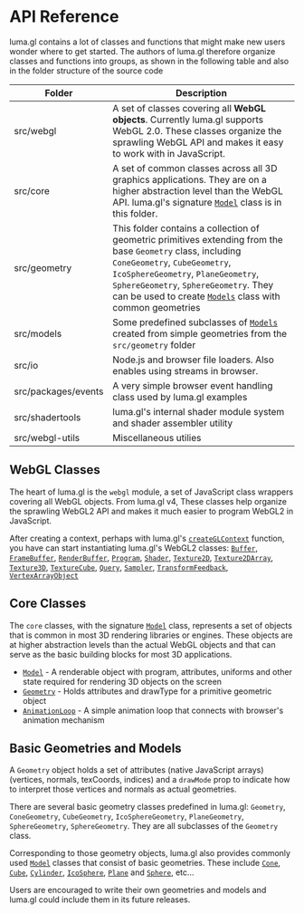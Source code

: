 # API Reference

luma.gl contains a lot of classes and functions that might make new users wonder where to get started. The authors of luma.gl therefore organize classes and functions into groups, as shown in the following table and also in the folder structure of the source code

| Folder                           | Description |
| ---                              | --- |
| src/webgl | A set of classes covering all **WebGL objects**. Currently luma.gl supports WebGL 2.0. These classes organize the sprawling WebGL API and makes it easy to work with in JavaScript. |
| src/core | A set of common classes across all 3D graphics applications. They are on a higher abstraction level than the WebGL API. luma.gl's signature [`Model`](/#/documentation/api-reference/model) class is in this folder. |
| src/geometry | This folder contains a collection of geometric primitives extending from the base `Geometry` class, including `ConeGeometry`, `CubeGeometry`, `IcoSphereGeometry`, `PlaneGeometry`, `SphereGeometry`, `SphereGeometry`. They can be used to create [`Models`](/#/documentation/api-reference/model) class with common geometries|
| src/models | Some predefined subclasses of [`Models`](/#/documentation/api-reference/model) created from simple geometries from the `src/geometry` folder|
| src/io | Node.js and browser file loaders. Also enables using streams in browser. |
| src/packages/events | A very simple browser event handling class used by luma.gl examples |
| src/shadertools | luma.gl's internal shader module system and shader assembler utility |
| src/webgl-utils | Miscellaneous utilies |

## WebGL Classes

The heart of luma.gl is the `webgl` module, a set of JavaScript class wrappers covering all WebGL objects. From luma.gl v4, These classes help organize the sprawling WebGL2 API and makes it much easier to program WebGL2 in JavaScript.

After creating a context, perhaps with luma.gl's [`createGLContext`](/#/documentation/api-reference/create-context) function, you have can start instantiating luma.gl's WebGL2 classes: [`Buffer`](/#/documentation/api-reference/buffer), [`FrameBuffer`](/#/documentation/api-reference/framebuffer), [`RenderBuffer`](/#/documentation/api-reference/renderbuffer), [`Program`](/#/documentation/api-reference/program), [`Shader`](/#/documentation/api-reference/shader), [`Texture2D`](/#/documentation/api-reference/texture-2), [`Texture2DArray`](/#/documentation/api-reference/texture-2-array), [`Texture3D`](/#/documentation/api-reference/texture-3d), [`TextureCube`](/#/documentation/api-reference/texture-cube), [`Query`](/#/documentation/api-reference/query), [`Sampler`](/#/documentation/api-reference/sampler), [`TransformFeedback`](/#/documentation/api-reference/transform-feedback), [`VertexArrayObject`](/#/documentation/api-reference/vertex-array)

## Core Classes

The `core` classes, with the signature [`Model`](/#/documentation/api-reference/model) class, represents a set of objects that is common in most 3D rendering libraries or engines. These objects are at higher abstraction levels than the actual WebGL objects and that can serve as the basic building blocks for most 3D applications.

* [`Model`](/#/documentation/api-reference/model) - A renderable object with program, attributes, uniforms and other state required for rendering 3D objects on the screen
* [`Geometry`](/#/documentation/api-reference/geometry) - Holds attributes and drawType for a primitive geometric object
* [`AnimationLoop`](/#/documentation/api-reference/animation-loop) - A simple animation loop that connects with browser's animation mechanism

<!---
* [`Object3D`](api-reference/core/object3d) - Base class, golds position, rotation, scale (TBD)
* [`Group`](api-reference/core/group) - Supports recursive travesal and matrix transformation
-->

## Basic Geometries and Models

A `Geometry` object holds a set of attributes (native JavaScript arrays) (vertices, normals, texCoords, indices) and a `drawMode` prop to indicate how to interpret those vertices and normals as actual geometries.

There are several basic geometry classes predefined in luma.gl: `Geometry`, `ConeGeometry`, `CubeGeometry`, `IcoSphereGeometry`, `PlaneGeometry`, `SphereGeometry`, `SphereGeometry`. They are all subclasses of the `Geometry` class.

Corresponding to those geometry objects, luma.gl also provides commonly used [`Model`](/#/documentation/api-reference/model) classes that consist of basic geometries. These include [`Cone`](/#/documentation/api-reference/model), [`Cube`](/#/documentation/api-reference/model-cube), [`Cylinder`](/#/documentation/api-reference/model-cylinder), [`IcoSphere`](/#/documentation/api-reference/model-icosphere), [`Plane`](/#/documentation/api-reference/model-plane) and [`Sphere`](/#/documentation/api-reference/model-sphere), etc...


Users are encouraged to write their own geometries and models and luma.gl could include them in its future releases.
